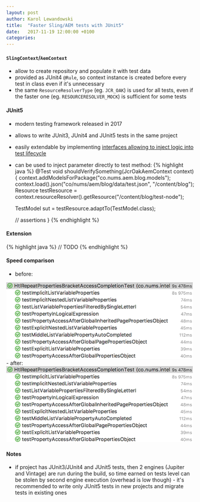 ```yaml
---
layout: post
author: Karol Lewandowski
title:  "Faster Sling/AEM tests with JUnit5"
date:   2017-11-19 12:00:00 +0100
categories: 
---
```

#### `SlingContext`/`AemContext`
- allow to create repository and populate it with test data
- provided as JUnit4 `@Rule`, so context instance is created before every test in class even if it's unnecessary
- the same `ResourceResolverType` (eg. `JCR_OAK`) is used for all tests, even if the faster one (eg. `RESOURCERESOLVER_MOCK`) is sufficient for some tests

#### JUnit5
- modern testing framework released in 2017
- allows to write JUnit3, JUnit4 and JUnit5 tests in the same project
- easily extendable by implementing [interfaces allowing to inject logic into test lifecycle][junit5-extensions-lifecycle-callbacks]
- can be used to inject parameter directly to test method:
{% highlight java %}
@Test
void shouldVerifySomething(JcrOakAemContext context) {
    context.addModelsForPackage("co.nums.aem.blog.models");
    context.load().json("co/nums/aem/blog/data/test.json", "/content/blog");
    Resource testResource = context.resourceResolver().getResource("/content/blog/test-node");

    TestModel sut = testResource.adaptTo(TestModel.class);

    // assertions
}
{% endhighlight %}

#### Extension
{% highlight java %}
// TODO
{% endhighlight %}

#### Speed comparison
- before:

<img alt="JUnit4 tests execution time: 16.82s" src="/assets/tests-execution-junit5.png" style="width: 500px;">
- after:

<img alt="JUnit5 tests execution time: 3.08s" src="/assets/tests-execution-junit5.png" style="width: 500px;">


#### Notes
- if project has JUnit3/JUnit4 and JUnit5 tests, then 2 engines (Jupiter and Vintage) are run during the build, so time earned on tests level can be stolen by second engine execution (overhead is low though) - it's recommended to write only JUnit5 tests in new projects and migrate tests in existing ones


[junit5-extensions-lifecycle-callbacks]: http://junit.org/junit5/docs/current/user-guide/#extensions-lifecycle-callbacks
[tests-execution-junit4]: /assets/tests-execution-junit4.png "JUnit4 AemContext tests execution time"
[tests-execution-junit5]: /assets/tests-execution-junit5.png "JUnit5 AemContext tests execution time"
